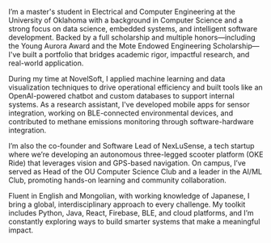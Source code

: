 I’m a master's student in Electrical and Computer Engineering at the University of Oklahoma with a background in Computer Science and a strong focus on data science, embedded systems, and intelligent software development. Backed by a full scholarship and multiple honors—including the Young Aurora Award and the Mote Endowed Engineering Scholarship—I've built a portfolio that bridges academic rigor, impactful research, and real-world application.

During my time at NovelSoft, I applied machine learning and data visualization techniques to drive operational efficiency and built tools like an OpenAI-powered chatbot and custom databases to support internal systems. As a research assistant, I've developed mobile apps for sensor integration, working on BLE-connected environmental devices, and contributed to methane emissions monitoring through software-hardware integration.

I’m also the co-founder and Software Lead of NexLuSense, a tech startup where we’re developing an autonomous three-legged scooter platform (OKE Ride) that leverages vision and GPS-based navigation. On campus, I’ve served as Head of the OU Computer Science Club and a leader in the AI/ML Club, promoting hands-on learning and community collaboration.

Fluent in English and Mongolian, with working knowledge of Japanese, I bring a global, interdisciplinary approach to every challenge. My toolkit includes Python, Java, React, Firebase, BLE, and cloud platforms, and I’m constantly exploring ways to build smarter systems that make a meaningful impact.
